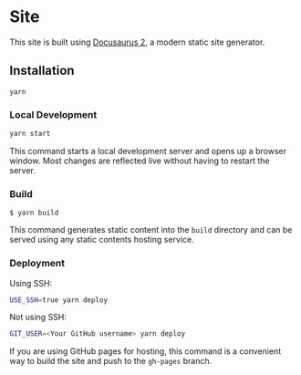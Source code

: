 # Site

This site is built using [Docusaurus 2](https://docusaurus.io/), a modern static site generator.

## Installation

```
yarn
```

### Local Development

```bash
yarn start
```

This command starts a local development server and opens up a browser window. Most changes are reflected live without having to restart the server.

### Build

```
$ yarn build
```

This command generates static content into the `build` directory and can be served using any static contents hosting service.

### Deployment

Using SSH:

```bash
USE_SSH=true yarn deploy
```

Not using SSH:

```bash
GIT_USER=<Your GitHub username> yarn deploy
```

If you are using GitHub pages for hosting, this command is a convenient way to build the site and push to the `gh-pages` branch.
